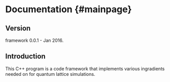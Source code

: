Documentation                                               {#mainpage}
=============

Version
-------
framework 0.0.1 - Jan 2016.

Introduction
------------

This C++ program is a code framework that implements various 
ingradients needed on for quantum lattice simulations.
